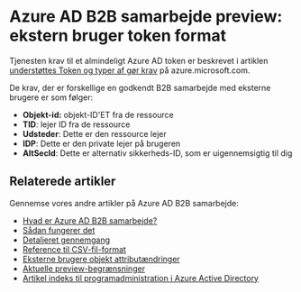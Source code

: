 <properties
   pageTitle="Eksterne brugere token format til Azure Active Directory B2B samarbejde preview | Microsoft Azure"
   description="Azure Active Directory-B2B understøtter din tværs af firmaer relationer ved at aktivere forretningsforbindelser selektivt adgang til din virksomhedens programmer"
   services="active-directory"
   documentationCenter=""
   authors="viv-liu"
   manager="cliffdi"
   editor=""
   tags=""/>

<tags
   ms.service="active-directory"
   ms.devlang="NA"
   ms.topic="article"
   ms.tgt_pltfrm="NA"
   ms.workload="na"
   ms.date="05/09/2016"
   ms.author="viviali"/>

# <a name="azure-ad-b2b-collaboration-preview-external-user-token-format"></a>Azure AD B2B samarbejde preview: ekstern bruger token format

Tjenesten krav til et almindeligt Azure AD token er beskrevet i artiklen [understøttes Token og typer af gør krav](active-directory-token-and-claims.md) på azure.microsoft.com.

De krav, der er forskellige en godkendt B2B samarbejde med eksterne brugere er som følger:<br/>
- **Objekt-id:** objekt-ID'ET fra de ressource<br/>
- **TID**: lejer ID fra de ressource<br/>
- **Udsteder**: Dette er den ressource lejer<br/>
- **IDP**: Dette er den private lejer på brugeren<br/>
- **AltSecId**: Dette er alternativ sikkerheds-ID, som er uigennemsigtig til dig<br/>

## <a name="related-articles"></a>Relaterede artikler
Gennemse vores andre artikler på Azure AD B2B samarbejde:

- [Hvad er Azure AD B2B samarbejde?](active-directory-b2b-what-is-azure-ad-b2b.md)
- [Sådan fungerer det](active-directory-b2b-how-it-works.md)
- [Detaljeret gennemgang](active-directory-b2b-detailed-walkthrough.md)
- [Reference til CSV-fil-format](active-directory-b2b-references-csv-file-format.md)
- [Eksterne brugere objekt attributændringer](active-directory-b2b-references-external-user-object-attribute-changes.md)
- [Aktuelle preview-begrænsninger](active-directory-b2b-current-preview-limitations.md)
- [Artikel indeks til programadministration i Azure Active Directory](active-directory-apps-index.md)

